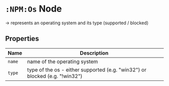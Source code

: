 # `:NPM:Os` Node  
  
-> represents an operating system and its type (supported / blocked)
  
## Properties  
  
| Name   | Description                                                                 |
| ------ | --------------------------------------------------------------------------- |
| `name` | name of the operating system                                                |
| `type` | type of the os - either supported (e.g. "win32") or blocked (e.g. "!win32") |
